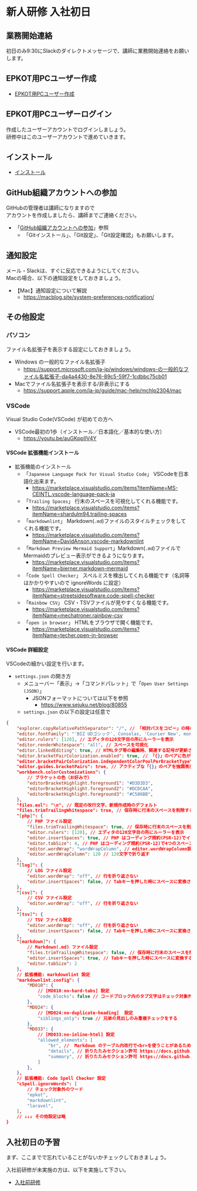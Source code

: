 # 新人研修 入社初日

## 業務開始連絡

初日のみ9:30にSlackのダイレクトメッセージで、講師に業務開始連絡をお願いします。

## EPKOT用PCユーザー作成

- [EPKOT用PCユーザー作成](./../../preparation/epkot-user/index.md)

## EPKOT用PCユーザーログイン

作成したユーザーアカウントでログインしましょう。  
研修中はこのユーザーアカウントで進めていきます。

## インストール

- [インストール](./../../preparation/install/index.md)

## GitHub組織アカウントへの参加

GitHubの管理者は講師になりますので  
アカウントを作成しましたら、講師までご連絡ください。

- 「[GitHub組織アカウントへの参加](./../../github/index.md)」参照
  - 「Gitインストール」、「Git設定」、「Git設定確認」もお願いします。

## 通知設定

メール・Slackは、すぐに反応できるようにしてください。  
Macの場合、以下の通知設定をしておきましょう。  

- 【Mac】通知設定について解説
  - <https://macblog.site/system-preferences-notification/>

## その他設定

### パソコン

ファイル名拡張子を表示する設定にしておきましょう。  

- Windows の一般的なファイル名拡張子
  - <https://support.microsoft.com/ja-jp/windows/windows-の一般的なファイル名拡張子-da4a4430-8e76-89c5-59f7-1cdbbc75cb01>
- Macでファイル名拡張子を表示する/非表示にする
  - <https://support.apple.com/ja-jp/guide/mac-help/mchlp2304/mac>

### VSCode

Visual Studio Code(VSCode) が初めての方へ

- VSCode最初の1歩（インストール／日本語化／基本的な使い方）
  - <https://youtu.be/auGKppIIV4Y>

#### VSCode 拡張機能インストール

- 拡張機能のインストール
  - 「`Japanese Language Pack for Visual Studio Code`」 VSCodeを日本語化出来ます。
    - <https://marketplace.visualstudio.com/items?itemName=MS-CEINTL.vscode-language-pack-ja>
  - 「`Trailing Spaces`」 行末のスペースを可視化してくれる機能です。
    - <https://marketplace.visualstudio.com/items?itemName=shardulm94.trailing-spaces>
  - 「`markdownlint`」 Markdown(`.md`)ファイルのスタイルチェックをしてくれる機能です。
    - <https://marketplace.visualstudio.com/items?itemName=DavidAnson.vscode-markdownlint>
  - 「`Markdown Preview Mermaid Support`」Markdown(`.md`)ファイルでMermaidのプレビュー表示ができるようになります。
    - <https://marketplace.visualstudio.com/items?itemName=bierner.markdown-mermaid>
  - 「`Code Spell Checker`」 スペルミスを検出してくれる機能です（名詞等はかかりやすいので ignoreWords に設定）
    - <https://marketplace.visualstudio.com/items?itemName=streetsidesoftware.code-spell-checker>
  - 「`Rainbow CSV`」 CSV・TSVファイルが見やすくなる機能です。
    - <https://marketplace.visualstudio.com/items?itemName=mechatroner.rainbow-csv>
  - 「`open in browser`」 HTMLをブラウザで開く機能です。
    - <https://marketplace.visualstudio.com/items?itemName=techer.open-in-browser>

#### VSCode 詳細設定

VSCodeの細かい設定を行います。

- `settings.json` の開き方
  - メニューバー「表示」→「コマンドパレット」で「`Open User Settings (JSON)`」
    - JSONフォーマットについては以下を参照
      - <https://www.sejuku.net/blog/80855>
  - `settings.json` の以下の設定は任意で

```json
{
    "explorer.copyRelativePathSeparator": "/", // 「相対パスをコピー」の時の区切り文字
    "editor.fontFamily": "'BIZ UDゴシック', Consolas, 'Courier New', monospace",
    "editor.rulers": [120], // エディタの120文字目の所にルーラーを表示
    "editor.renderWhitespace": "all", // スペースを可視化
    "editor.linkedEditing": true, // HTMLタグ等の編集時、関連する記号が更新される（PHPには無効）
    "editor.bracketPairColorization.enabled": true, // 「{}」のペアに色がつく
    "editor.bracketPairColorization.independentColorPoolPerBracketType": true, // 異なるタイプのブラケットは同じ色にする
    "editor.guides.bracketPairs": true, // アクティブな「{}」のペアを強調表示
    "workbench.colorCustomizations": {
        // ブラケットの色（お好みで）
        "editorBracketHighlight.foreground1": "#D3D3D3",
        "editorBracketHighlight.foreground2": "#DCDCAA",
        "editorBracketHighlight.foreground3": "#C586BB",
    },
    "files.eol": "\n", // 既定の改行文字、新規作成時のデフォルト
    "files.trimTrailingWhitespace": true, // 保存時に行末のスペースを削除する
    "[php]": {
        // PHP ファイル設定
        "files.trimTrailingWhitespace": true, // 保存時に行末のスペースを削除する
        "editor.rulers": [120], // エディタの120文字目の所にルーラーを表示
        "editor.insertSpaces": true, // PHP はコーディング規約(PSR-12)でインデントにタブの使用は禁じられている
        "editor.tabSize": 4, // PHP はコーディング規約(PSR-12)で4つのスペースと決められている
        "editor.wordWrap": "wordWrapColumn", // editor.wordWrapColumn設定値で折り返す
        "editor.wordWrapColumn": 120 // 120文字で折り返す
    },
    "[log]": {
        // LOG ファイル設定
        "editor.wordWrap": "off", // 行を折り返さない
        "editor.insertSpaces": false, // Tabキーを押した時にスペースに変換されない
    },
    "[csv]": {
        // CSV ファイル設定
        "editor.wordWrap": "off", // 行を折り返さない
    },
    "[tsv]": {
        // TSV ファイル設定
        "editor.wordWrap": "off", // 行を折り返さない
        "editor.insertSpaces": false, // Tabキーを押した時にスペースに変換されない
    },
    "[markdown]": {
        // Markdown(.md) ファイル設定
        "files.trimTrailingWhitespace": false, // 保存時に行末のスペースを削除しない
        "editor.insertSpaces": true, // Tabキーを押した時にスペースに変換する
        "editor.tabSize": 2
    },
    // 拡張機能: markdownlint 設定
    "markdownlint.config": {
        "MD010": {
            // [MD010:no-hard-tabs] 設定
            "code_blocks": false // コードブロック内のタブ文字はチェック対象外
        },
        "MD024": {
            // [MD024:no-duplicate-heading]  設定
            "siblings_only": true // 兄弟の見出しのみ重複チェックをする
        },
        "MD033": {
            // [MD033:no-inline-html] 設定
            "allowed_elements": [
                "br", //  Markdown のテーブル内改行で<br>を使うことがあるため許可
                "details", // 折りたたみセクション許可 https://docs.github.com/ja/enterprise-cloud@latest/get-started/writing-on-github/working-with-advanced-formatting/organizing-information-with-collapsed-sections
                "summary", // 折りたたみセクション許可 https://docs.github.com/ja/enterprise-cloud@latest/get-started/writing-on-github/working-with-advanced-formatting/organizing-information-with-collapsed-sections
            ]
        },
    },
    // 拡張機能: Code Spell Checker 設定
    "cSpell.ignoreWords": [
        // チェック対象外のワード
        "epkot",
        "markdownlint",
        "laravel",
    ],
    // ↓↓↓ その他設定は略
}
```

## 入社初日の予習

まず、ここまでで忘れていることがないかチェックしておきましょう。  

入社前研修が未実施の方は、以下を実施して下さい。

- [入社前研修](./../t/index.md)

